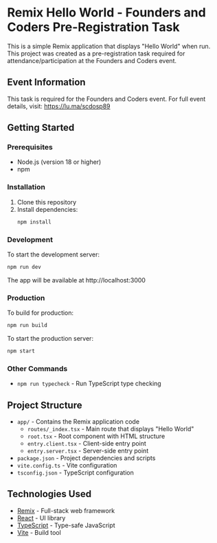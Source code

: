 # Remix Hello World - Founders and Coders Pre-Registration Task

This is a simple Remix application that displays "Hello World" when run. This project was created as a pre-registration task required for attendance/participation at the Founders and Coders event.

## Event Information

This task is required for the Founders and Coders event. For full event details, visit: https://lu.ma/scdosp89

## Getting Started

### Prerequisites

- Node.js (version 18 or higher)
- npm

### Installation

1. Clone this repository
2. Install dependencies:
   ```bash
   npm install
   ```

### Development

To start the development server:

```bash
npm run dev
```

The app will be available at http://localhost:3000

### Production

To build for production:

```bash
npm run build
```

To start the production server:

```bash
npm start
```

### Other Commands

- `npm run typecheck` - Run TypeScript type checking

## Project Structure

- `app/` - Contains the Remix application code
  - `routes/_index.tsx` - Main route that displays "Hello World"
  - `root.tsx` - Root component with HTML structure
  - `entry.client.tsx` - Client-side entry point
  - `entry.server.tsx` - Server-side entry point
- `package.json` - Project dependencies and scripts
- `vite.config.ts` - Vite configuration
- `tsconfig.json` - TypeScript configuration

## Technologies Used

- [Remix](https://remix.run/) - Full-stack web framework
- [React](https://reactjs.org/) - UI library
- [TypeScript](https://www.typescriptlang.org/) - Type-safe JavaScript
- [Vite](https://vitejs.dev/) - Build tool

